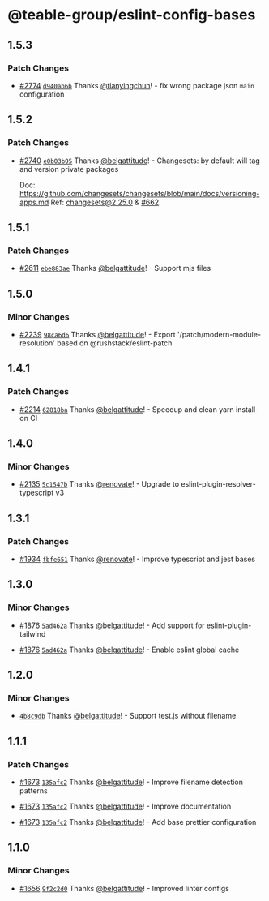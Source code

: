 # @teable-group/eslint-config-bases

## 1.5.3

### Patch Changes

- [#2774](https://github.com/teable-group/teable/pull/2774) [`d940ab6b`](https://github.com/teable-group/teable/commit/d940ab6bd38cb585a1b73f078cb86396481a099a) Thanks [@tianyingchun](https://github.com/tianyingchun)! - fix wrong package json `main` configuration

## 1.5.2

### Patch Changes

- [#2740](https://github.com/teable-group/teable/pull/2740) [`e0b03b05`](https://github.com/teable-group/teable/commit/e0b03b059ea2b75272c2a86139f7ff8b0af874a9) Thanks [@belgattitude](https://github.com/belgattitude)! - Changesets: by default will tag and version private packages

  Doc: https://github.com/changesets/changesets/blob/main/docs/versioning-apps.md
  Ref: [changesets@2.25.0](https://github.com/changesets/changesets/releases/tag/%40changesets%2Fcli%402.25.0) & [#662](https://github.com/changesets/changesets/pull/662).

## 1.5.1

### Patch Changes

- [#2611](https://github.com/teable-group/teable/pull/2611) [`ebe883ae`](https://github.com/teable-group/teable/commit/ebe883aed91f5a0b41262516846094b40dd5efb5) Thanks [@belgattitude](https://github.com/belgattitude)! - Support mjs files

## 1.5.0

### Minor Changes

- [#2239](https://github.com/teable-group/teable/pull/2239) [`98ca6d6`](https://github.com/teable-group/teable/commit/98ca6d6a3dc11aee8fdf4eba28f600d6820eb520) Thanks [@belgattitude](https://github.com/belgattitude)! - Export '/patch/modern-module-resolution' based on @rushstack/eslint-patch

## 1.4.1

### Patch Changes

- [#2214](https://github.com/teable-group/teable/pull/2214) [`62818ba`](https://github.com/teable-group/teable/commit/62818badff67ce032a209fe9217c319271833ddc) Thanks [@belgattitude](https://github.com/belgattitude)! - Speedup and clean yarn install on CI

## 1.4.0

### Minor Changes

- [#2135](https://github.com/teable-group/teable/pull/2135) [`5c1547b`](https://github.com/teable-group/teable/commit/5c1547b6267ca3c5121c72c21b755d19711d52aa) Thanks [@renovate](https://github.com/apps/renovate)! - Upgrade to eslint-plugin-resolver-typescript v3

## 1.3.1

### Patch Changes

- [#1934](https://github.com/teable-group/teable/pull/1934) [`fbfe651`](https://github.com/teable-group/teable/commit/fbfe6516cb257f3f9076c738254ba53352e2ec19) Thanks [@renovate](https://github.com/apps/renovate)! - Improve typescript and jest bases

## 1.3.0

### Minor Changes

- [#1876](https://github.com/teable-group/teable/pull/1876) [`5ad462a`](https://github.com/teable-group/teable/commit/5ad462a9a621564366c7a0ef0a77899fc855de85) Thanks [@belgattitude](https://github.com/belgattitude)! - Add support for eslint-plugin-tailwind

* [#1876](https://github.com/teable-group/teable/pull/1876) [`5ad462a`](https://github.com/teable-group/teable/commit/5ad462a9a621564366c7a0ef0a77899fc855de85) Thanks [@belgattitude](https://github.com/belgattitude)! - Enable eslint global cache

## 1.2.0

### Minor Changes

- [`4b8c9db`](https://github.com/teable-group/teable/commit/4b8c9db72f5048f3020005928992e19c926b0761) Thanks [@belgattitude](https://github.com/belgattitude)! - Support test.js without filename

## 1.1.1

### Patch Changes

- [#1673](https://github.com/teable-group/teable/pull/1673) [`135afc2`](https://github.com/teable-group/teable/commit/135afc2118847b0710404e2b86c27d86f806323c) Thanks [@belgattitude](https://github.com/belgattitude)! - Improve filename detection patterns

* [#1673](https://github.com/teable-group/teable/pull/1673) [`135afc2`](https://github.com/teable-group/teable/commit/135afc2118847b0710404e2b86c27d86f806323c) Thanks [@belgattitude](https://github.com/belgattitude)! - Improve documentation

- [#1673](https://github.com/teable-group/teable/pull/1673) [`135afc2`](https://github.com/teable-group/teable/commit/135afc2118847b0710404e2b86c27d86f806323c) Thanks [@belgattitude](https://github.com/belgattitude)! - Add base prettier configuration

## 1.1.0

### Minor Changes

- [#1656](https://github.com/teable-group/teable/pull/1656) [`9f2c2d0`](https://github.com/teable-group/teable/commit/9f2c2d049cfb87a3023a38b096f07f998862e3f6) Thanks [@belgattitude](https://github.com/belgattitude)! - Improved linter configs
